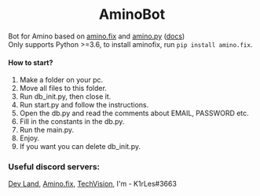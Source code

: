 <h1 align="center">
  AminoBot
</h1>

Bot for Amino based on [amino.fix](https://pypi.org/project/amino.fix/) and [amino.py](https://github.com/Slimakoi/Amino.py) ([docs](https://aminopy.readthedocs.io/en/latest/))\
Only supports Python >=3.6, to install aminofix, run `pip install amino.fix`.

#### How to start?
1. Make a folder on your pc.
2. Move all files to this folder.
3. Run db_init.py, then close it.
4. Run start.py and follow the instructions.
5. Open the db.py and read the comments about EMAIL, PASSWORD etc.
6. Fill in the constants in the db.py.
7. Run the main.py.
8. Enjoy.
9. If you want you can delete db_init.py.

### Useful discord servers:
[Dev Land](https://discord.com/invite/68wchgsKdX), [Amino.fix](https://discord.gg/Bf3dpBRJHj), [TechVision](https://discord.gg/JyVZEVXGZE), I'm - K1rLes#3663 
